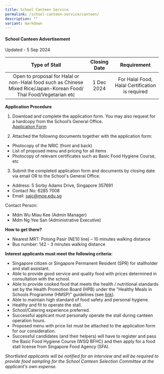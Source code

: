 ```yaml
---
title: School Canteen Service
permalink: /school-canteen-service/canteen/
description: ""
variant: markdown
---
```

#### School Canteen Advertisement
Updated - 5 Sep 2024

|**Type of Stall**|**Closing Date**|**Requirement**|
|:--------: | :--------: | :--------: |
|Open to proposal for Halal or non-Halal food such as Chinese Mixed Rice/Japan-Korean Food/ Thai Food/Vegetarian etc|1 Dec 2024|For Halal Food, Halal Certification is required

**Application Procedure**

1. Download and complete the application form. You may also request for a hardcopy from the School’s General Office. <br>
[Application Form](https://drive.google.com/file/d/13IZ7aNbwDa5VRxDpbTrRRxUG7ZKuKx1f/view?usp=sharing)

2. Attached the following documents together with the application form:
* Photocopy of the NRIC (front and back)
* List of proposed menu and pricing for all items
* Photocopy of relevant certificates such as Basic Food Hygiene Course, etc

3. Submit the completed application form and documents by closing date via email OR to the School's General Office.

* Address: 5 Sorby Adams Drive, Singapore 357691
* Contact No: 6285 7008
* Email: sajc@moe.edu.sg

Contact Person:
* Mdm Wu Miau Kee (Admin Manager)
* Mdm Ng Yee San (Administrative Executive)

**How to get there?**
* Nearest MRT: Potong Pasir (NE10 line) – 10 minutes walking distance
* Bus number: 142 - 3 minutes walking distance

**Interest applicants must meet the following criteria:**
* Singapore citizen or Singapore Permanent Resident (SPR) for stallholder and stall assistant.
* Able to provide good service and quality food with prices determined in consultation with the school.
* Able to provide cooked food that meets the health / nutritional standards set by the Health Promotion Board (HPB) under the "Healthy Meals in Schools Programme (HMSP)" guidelines (see [link](https://www.hpb.gov.sg/schools/school-programmes/healthy-meals-in-schools-programme)).
* Able to maintain high standard of food safety and personal hygiene.
* Healthy and fit to operate the stall.
* School/Catering experience preferred.
* Successful applicant must personally operate the stall during canteen operation hours.
* Proposed menu with price list must be attached to the application form for our consideration.
* Successful candidates (and their helpers) will have to register and pass the Basic Food Hygiene Course (WSQ BFHC) and then apply for a food stall license from Singapore Food Agency (SFA).

*Shortlisted applicants will be notified for an interview and will be required to provide food sampling for the School Canteen Selection Committee at the applicant's own expense.*
